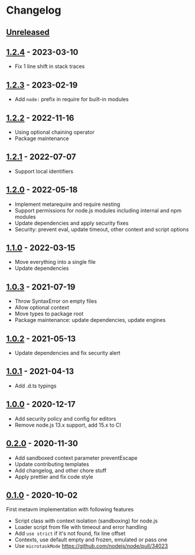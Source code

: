 # Changelog

## [Unreleased][unreleased]

## [1.2.4][] - 2023-03-10

- Fix 1 line shift in stack traces

## [1.2.3][] - 2023-02-19

- Add `node:` prefix in require for built-in modules

## [1.2.2][] - 2022-11-16

- Using optional chaining operator
- Package maintenance

## [1.2.1][] - 2022-07-07

- Support local identifiers

## [1.2.0][] - 2022-05-18

- Implement metarequire and require nesting
- Support permissions for node.js modules including internal and npm modules
- Update dependencies and apply security fixes
- Security: prevent eval, update timeout, other context and script options

## [1.1.0][] - 2022-03-15

- Move everything into a single file
- Update dependencies

## [1.0.3][] - 2021-07-19

- Throw SyntaxError on empty files
- Allow optional context
- Move types to package root
- Package maintenance: update dependencies, update engines

## [1.0.2][] - 2021-05-13

- Update dependencies and fix security alert

## [1.0.1][] - 2021-04-13

- Add .d.ts typings

## [1.0.0][] - 2020-12-17

- Add security policy and config for editors
- Remove node.js 13.x support, add 15.x to CI

## [0.2.0][] - 2020-11-30

- Add sandboxed context parameter preventEscape
- Update contributing templates
- Add changelog, and other chore stuff
- Apply prettier and fix code style

## [0.1.0][] - 2020-10-02

First metavm implementation with following features

- Script class with context isolation (sandboxing) for node.js
- Loader script from file with timeout and error handling
- Add `use strict` if it's not found, fix line offset
- Contexts, use default empty and frozen, emulated or pass one
- Use `microtaskMode` https://github.com/nodejs/node/pull/34023

[unreleased]: https://github.com/metarhia/metavm/compare/v1.2.4...HEAD
[1.2.4]: https://github.com/metarhia/metavm/compare/v1.2.3...v1.2.4
[1.2.3]: https://github.com/metarhia/metavm/compare/v1.2.2...v1.2.3
[1.2.2]: https://github.com/metarhia/metavm/compare/v1.2.1...v1.2.2
[1.2.1]: https://github.com/metarhia/metavm/compare/v1.2.0...v1.2.1
[1.2.0]: https://github.com/metarhia/metavm/compare/v1.1.0...v1.2.0
[1.1.0]: https://github.com/metarhia/metavm/compare/v1.0.3...v1.1.0
[1.0.3]: https://github.com/metarhia/metavm/compare/v1.0.2...v1.0.3
[1.0.2]: https://github.com/metarhia/metavm/compare/v1.0.1...v1.0.2
[1.0.1]: https://github.com/metarhia/metavm/compare/v1.0.0...v1.0.1
[1.0.0]: https://github.com/metarhia/metavm/compare/v0.2.0...v1.0.0
[0.2.0]: https://github.com/metarhia/metavm/compare/v0.1.0...v0.2.0
[0.1.0]: https://github.com/metarhia/metavm/releases/tag/v0.1.0

